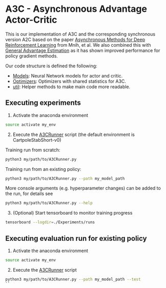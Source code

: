 # A3C - Asynchronous Advantage Actor-Critic 

This is our implementation of A3C and the corresponding synchronous version A2C based on the paper [Asynchronous Methods for Deep Reinforcement Learning](https://arxiv.org/abs/1602.01783) from Mnih, et al.
We also combined this with [General Advantage Estimation](https://arxiv.org/abs/1506.02438) as it has shown improved performance for policy gradient methods.   

Our code structure is defined the following:
- [Models](./Models): Neural Network models for actor and critic.  
- [Optimizers](./Optimizers): Optimizers with shared statistics for A3C.  
- [util](./util): Helper methods to make main code more readable.


## Executing experiments
1) Activate the anaconda environment
```bash
source activate my_env
```
2) Execute the [A3CRunner](../a3c_runner.py) script (the default environment is CartpoleStabShort-v0)

Training run from scratch:
```bash
python3 my/path/to/A3CRunner.py
```

Training run from an existing policy:
```bash
python3 my/path/to/A3CRunner.py --path my_model_path
```

More console arguments (e.g. hyperparameter changes) can be added to the run, for details see
```bash
python3 my/path/to/A3CRunner.py --help
```

3) (Optional) Start tensorboard to monitor training progress
```bash
tensorboard --logdir=./Experiments/runs 
```

## Executing evaluation run for existing policy
1) Activate the anaconda environment
```bash
source activate my_env
```

2) Execute the [A3CRunner](../a3c_runner.py) script
```bash
python3 my/path/to/A3CRunner.py --path my_model_path --test
``